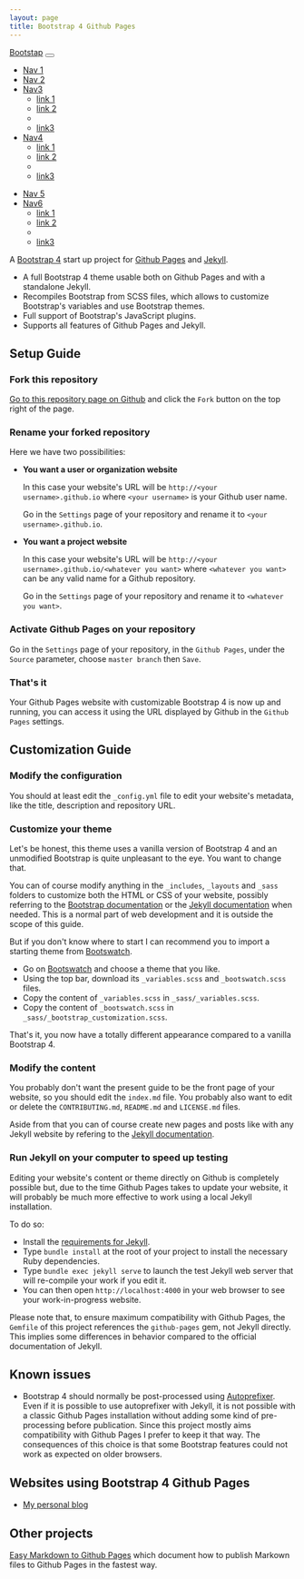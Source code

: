 ```yaml
---
layout: page
title: Bootstrap 4 Github Pages
---
```


<nav class="navbar navbar-default ">
  <div class="container-fluid">
  <!-- ヘッダー部分 ================ -->
    <div class="navbar-header">
      <a class="navbar-brand" href="#">Bootstap</a>
      <button type="button" class="navbar-toggle collapsed" data-toggle="collapse" data-target="#nav_target">
        <span class="icon-bar"></span>
        <span class="icon-bar"></span>
        <span class="icon-bar"></span>
      </button>
    </div>
  <!-- 中央のナビゲーション部分 ================ -->
    <div class="collapse navbar-collapse" id="nav_target">
      <ul class="nav navbar-nav">
        <!-- リンクのみ -->
          <li class="active"><a href="#">Nav 1</a></li>
          <li><a href="#">Nav 2</a></li>
        <!-- Nav3 ドロップダウン -->
          <li class="dropdown">
            <a href="#" class="dropdown-toggle" data-toggle="dropdown">Nav3 <span class="caret"></span></a>
            <ul class="dropdown-menu">
              <li><a href="#">link 1</a></li>
              <li><a href="#">link 2</a></li>
              <li class="divider"></li>
              <li><a href="#">link3</a></li>
            </ul>
          </li>
        <!-- Nav4 ドロップダウン -->
          <li class="dropdown">
            <a href="#" class="dropdown-toggle" data-toggle="dropdown">Nav4 <span class="caret"></span></a>
            <ul class="dropdown-menu">
              <li><a href="#">link 1</a></li>
              <li><a href="#">link 2</a></li>
              <li class="divider"></li>
              <li><a href="#">link3</a></li>
            </ul>
          </li>
      </ul>
  <!-- 右寄せになる部分 ================ -->
      <ul class="nav navbar-nav navbar-right">
        <!-- リンクのみ -->
          <li><a href="#">Nav 5</a></li>
        <!-- Nav6 ドロップダウン -->
          <li class="dropdown">
            <a href="#" class="dropdown-toggle" data-toggle="dropdown">Nav6 <span class="caret"></span></a>
            <ul class="dropdown-menu">
              <li><a href="#">link 1</a></li>
              <li><a href="#">link 2</a></li>
              <li class="divider"></li>
              <li><a href="#">link3</a></li>
            </ul>
          </li>
      </ul>
    </div>
  </div>
</nav>

A [Bootstrap 4](https://getbootstrap.com/) start up project for [Github Pages](https://pages.github.com/) and [Jekyll](https://jekyllrb.com/).

* A full Bootstrap 4 theme usable both on Github Pages and with a standalone Jekyll.
* Recompiles Bootstrap from SCSS files, which allows to customize Bootstrap's variables and use Bootstrap themes.
* Full support of Bootstrap's JavaScript plugins.
* Supports all features of Github Pages and Jekyll.

## Setup Guide

### Fork this repository

[Go to this repository page on Github](https://github.com/nicolas-van/bootstrap-4-github-pages) and click the `Fork` button on the top right of the page.

### Rename your forked repository

Here we have two possibilities:

* **You want a user or organization website**

  In this case your website's URL will be `http://<your username>.github.io` where `<your username>` is your Github user name.

  Go in the `Settings` page of your repository and rename it to `<your username>.github.io`.

* **You want a project website**

  In this case your website's URL will be `http://<your username>.github.io/<whatever you want>` where `<whatever you want>` can be any valid name for a Github repository.

  Go in the `Settings` page of your repository and rename it to `<whatever you want>`.

### Activate Github Pages on your repository

Go in the `Settings` page of your repository, in the `Github Pages`, under the `Source` parameter, choose `master branch` then `Save`.

### That's it

Your Github Pages website with customizable Bootstrap 4 is now up and running, you can access it using the URL displayed by Github in the `Github Pages` settings.

## Customization Guide

### Modify the configuration

You should at least edit the `_config.yml` file to edit your website's metadata, like the title, description and repository URL.

### Customize your theme

Let's be honest, this theme uses a vanilla version of Bootstrap 4 and an unmodified Bootstrap is quite unpleasant to the eye. You want to change that.

You can of course modify anything in the `_includes`, `_layouts` and `_sass` folders to customize both the HTML or CSS of your website, possibly referring to the [Bootstrap documentation](https://getbootstrap.com/) or the [Jekyll documentation](https://jekyllrb.com/) when needed. This is a normal part of web development and it is outside the scope of this guide.

But if you don't know where to start I can recommend you to import a starting theme from [Bootswatch](https://bootswatch.com/).

* Go on [Bootswatch](https://bootswatch.com/) and choose a theme that you like.
* Using the top bar, download its `_variables.scss` and `_bootswatch.scss` files.
* Copy the content of `_variables.scss` in `_sass/_variables.scss`.
* Copy the content of `_bootswatch.scss` in `_sass/_bootstrap_customization.scss`.

That's it, you now have a totally different appearance compared to a vanilla Bootstrap 4.

### Modify the content

You probably don't want the present guide to be the front page of your website, so you should edit the `index.md` file. You probably also want to edit or delete the `CONTRIBUTING.md`, `README.md` and `LICENSE.md` files.

Aside from that you can of course create new pages and posts like with any Jekyll website by refering to the [Jekyll documentation](https://jekyllrb.com/).

### Run Jekyll on your computer to speed up testing

Editing your website's content or theme directly on Github is completely possible but, due to the time Github Pages takes to update your website, it will probably be much more effective to work using a local Jekyll installation.

To do so:

* Install the [requirements for Jekyll](https://jekyllrb.com/docs/installation/).
* Type `bundle install` at the root of your project to install the necessary Ruby dependencies.
* Type `bundle exec jekyll serve` to launch the test Jekyll web server that will re-compile your work if you edit it.
* You can then open `http://localhost:4000` in your web browser to see your work-in-progress website.

Please note that, to ensure maximum compatibility with Github Pages, the `Gemfile` of this project references the `github-pages` gem, not Jekyll directly. This implies some differences in behavior compared to the official documentation of Jekyll.

## Known issues

* Bootstrap 4 should normally be post-processed using [Autoprefixer](https://github.com/postcss/autoprefixer). Even if it is possible to use autoprefixer with Jekyll, it is not possible with a classic Github Pages installation without adding some kind of pre-processing before publication. Since this project mostly aims compatibility with Github Pages I prefer to keep it that way. The consequences of this choice is that some Bootstrap features could not work as expected on older browsers.

## Websites using Bootstrap 4 Github Pages

* [My personal blog](https://nicolas-van.github.io/)

## Other projects

[Easy Markdown to Github Pages](https://nicolas-van.github.io/easy-markdown-to-github-pages/) which document how to publish Markown files to Github Pages in the fastest way.
